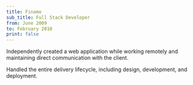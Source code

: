 ```yaml
---
title: Finamo
sub_title: Full Stack Developer
from: June 2009
to: February 2010
print: false
---
```


Independently created a web application while working remotely and maintaining direct communication
with the client.

Handled the entire delivery lifecycle, including design, development, and deployment.  
